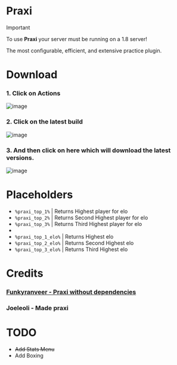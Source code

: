 # Praxi
> [!IMPORTANT]
> To use **Praxi** your server must be running on a 1.8 server!

The most configurable, efficient, and extensive practice plugin.

# Download
### 1. Click on **Actions**
![image](https://github.com/Devlrxxh/praxi/assets/125221056/8ad915ae-8dbd-4a70-9142-9eb2c04799b5)
### 2. Click on the latest build 
![image](https://github.com/Devlrxxh/praxi/assets/125221056/807e1768-6cfc-4f7f-b780-f093b98ad7c2)
### 3. And then click on here which will download the latest versions.
![image](https://github.com/Devlrxxh/praxi/assets/125221056/054966cd-1603-4e9e-9bc2-800e9538849d) 

# Placeholders
 - ``%praxi_top_1%`` | Returns Highest player for elo
 - ``%praxi_top_2%`` | Returns Second Highest player for elo
 - ``%praxi_top_3%`` | Returns Third Highest player for elo
 - 
 - ``%praxi_top_1_elo%`` | Returns Highest elo
 - ``%praxi_top_2_elo%`` | Returns Second Highest elo
 - ``%praxi_top_3_elo%`` | Returns Third Highest elo
# Credits
### [Funkyranveer - Praxi without dependencies](https://github.com/funkyranveer/praxi-nodependents)
### Joeleoli - Made praxi

# TODO
 - ~~Add Stats Menu~~
 - Add Boxing
